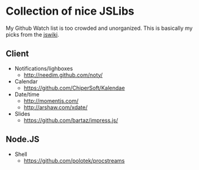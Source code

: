 # Collection of nice JSLibs

My Github Watch list is too crowded and unorganized.
This is basically my picks from the [jswiki](https://github.com/bebraw/jswiki/wiki).


## Client

  * Notifications/lighboxes
    * http://needim.github.com/noty/
  * Calendar
    * https://github.com/ChiperSoft/Kalendae
  * Date/time
    * http://momentjs.com/
    * http://arshaw.com/xdate/
  * Slides
    * https://github.com/bartaz/impress.js/




## Node.JS

  * Shell
    * https://github.com/polotek/procstreams